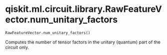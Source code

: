 # qiskit.ml.circuit.library.RawFeatureVector.num\_unitary\_factors

`RawFeatureVector.num_unitary_factors()`

Computes the number of tensor factors in the unitary (quantum) part of the circuit only.
